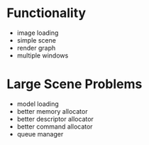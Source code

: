 # Functionality
- image loading
- simple scene
- render graph
- multiple windows

# Large Scene Problems
- model loading
- better memory allocator
- better descriptor allocator
- better command allocator
- queue manager